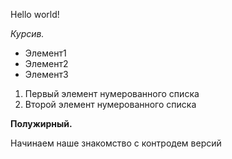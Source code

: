 Hello world!

*Курсив.*

* Элемент1
* Элемент2
* Элемент3

1. Первый элемент нумерованного списка
2. Второй элемент нумерованного списка

**Полужирный.**

Начинаем наше знакомство с контродем версий